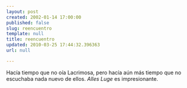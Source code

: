 ```yaml
---
layout: post
created: 2002-01-14 17:00:00
published: false
slug: reencuentro
template: null
title: reencuentro
updated: 2010-03-25 17:44:32.396363
url: null

---
```


Hac&iacute;a tiempo que no o&iacute;a Lacrimosa, pero hac&iacute;a a&uacute;n m&aacute;s tiempo que no escuchaba nada nuevo de ellos. <i>Alles Luge</i> es impresionante.

